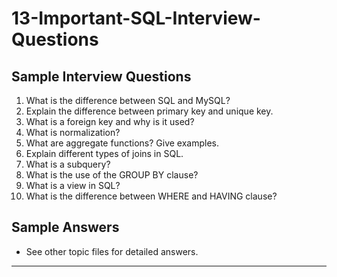 # 13-Important-SQL-Interview-Questions

## Sample Interview Questions
1. What is the difference between SQL and MySQL?
2. Explain the difference between primary key and unique key.
3. What is a foreign key and why is it used?
4. What is normalization?
5. What are aggregate functions? Give examples.
6. Explain different types of joins in SQL.
7. What is a subquery?
8. What is the use of the GROUP BY clause?
9. What is a view in SQL?
10. What is the difference between WHERE and HAVING clause?

## Sample Answers
- See other topic files for detailed answers.

---

